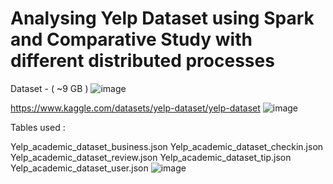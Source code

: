 # Analysing Yelp Dataset using Spark and Comparative Study with different distributed processes

Dataset - ( ~9 GB ) ![image](https://user-images.githubusercontent.com/30067377/209013036-646e985b-7c07-4cf0-b95b-4f22613d2070.png)

https://www.kaggle.com/datasets/yelp-dataset/yelp-dataset
![image](https://user-images.githubusercontent.com/30067377/209013050-dd98c5a1-d6ee-4abf-b3ec-914aa2d838a5.png)


Tables used : 

Yelp_academic_dataset_business.json
Yelp_academic_dataset_checkin.json
Yelp_academic_dataset_review.json
Yelp_academic_dataset_tip.json
Yelp_academic_dataset_user.json
![image](https://user-images.githubusercontent.com/30067377/209013062-b98925bc-a093-49e7-9450-9a94082f2e35.png)
